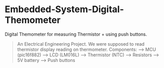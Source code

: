 # Embedded-System-Digital-Themometer
Digital Themometer for measuring Thermistor + using push buttons.
> An Electrical Engineering Project.
> We were supposed to read thermistor display reading on thermometer.
> Components:
  --> MCU (pic16f882)
  --> LCD (LM016L)
  --> Thermistor (NTC)
  --> Resistors
  --> 5V battery
  --> Push buttons
